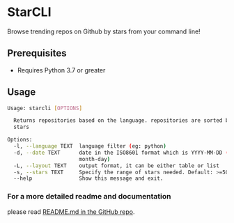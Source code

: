 # StarCLI

Browse trending repos on Github by stars from your command line!

## Prerequisites

* Requires Python 3.7 or greater

## Usage

```sh
Usage: starcli [OPTIONS]

  Returns repositories based on the language. repositories are sorted by
  stars

Options:
  -l, --language TEXT  language filter (eg: python)
  -d, --date TEXT      date in the ISO8601 format which is YYYY-MM-DD (year-
                       month-day)
  -L, --layout TEXT    output format, it can be either table or list
  -s, --stars TEXT     Specify the range of stars needed. Default: >=50
  --help               Show this message and exit.
```

### For a more detailed readme and documentation

please read [README.md in the GitHub repo](https://github.com/hedythedev/starcli).

